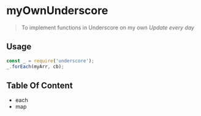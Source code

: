 # myOwnUnderscore

>To implement functions in Underscore on my own
*Update every day*

## Usage
```javascript
const _ = require('underscore');
_.forEach(myArr, cb);
```

## Table Of Content
* each
* map
